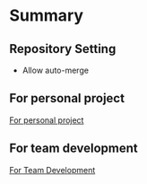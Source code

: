 # Summary

## Repository Setting

- Allow auto-merge

## For personal project

[For personal project](summary-personal-project.md)

## For team development

[For Team Development](summary-team-development.md)

